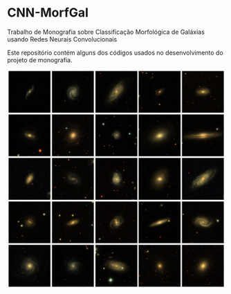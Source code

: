 # CNN-MorfGal
Trabalho de Monografia sobre Classificação Morfológica de Galáxias usando Redes Neurais Convolucionais

Este repositório contém alguns dos códigos usados no desenvolvimento do projeto de monografia.

![galaxias](galaxias.png?raw=true "galaxias")
